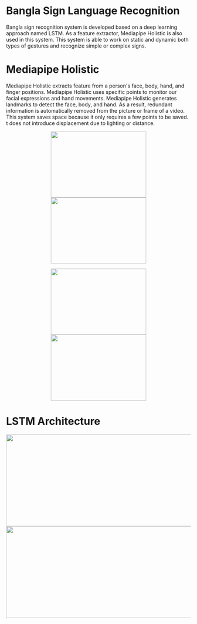 # Bangla Sign Language Recognition
Bangla sign recognition system is developed based on a deep learning approach named LSTM. As a feature extractor, Mediapipe Holistic is also used in this system. This system is able to work on static and dynamic both types of gestures and recognize simple or complex signs.

# Mediapipe Holistic
Mediapipe Holistic extracts feature from a person's face, body, hand, and finger positions. Mediapipe Holistic uses specific points to monitor our facial expressions and hand movements.  Mediapipe Holistic generates landmarks to detect the face, body, and hand. As a result, redundant information is automatically removed from the picture or frame of a video. This system saves space because it only requires a few points to be saved.  t does not introduce displacement due to lighting or distance.
<p align="center">
  <img src=https://user-images.githubusercontent.com/43060004/179276570-5b054df2-84f2-4a54-8c73-9002a60b9042.jpg width="260" height="180"/>
  <img src=https://user-images.githubusercontent.com/43060004/179276576-49dd19fc-c0c3-4c27-bb5d-4dbcdb91ec2d.jpg width="260" height="180"/>
</p>
<p align="center">  
  <img src=https://user-images.githubusercontent.com/43060004/179276581-28ebf096-3b2f-433e-a6a0-6ad38df828d4.jpg width="260" height="180"/>
  <img src=https://user-images.githubusercontent.com/43060004/179276587-54089806-979b-472c-8003-b1cfc37fba73.jpg width="260" height="180"/>
</p>

# LSTM Architecture
<p align="center">
  <img src=https://user-images.githubusercontent.com/43060004/179276593-ccf70c0f-fbe3-4882-b1c5-46097c0960f4.png width="520" height="250"/>
  <img src=https://user-images.githubusercontent.com/43060004/179276597-c5467b13-12f5-49ea-979a-f4fcf7bc4c01.png width="520" height="250"/>
</p>
